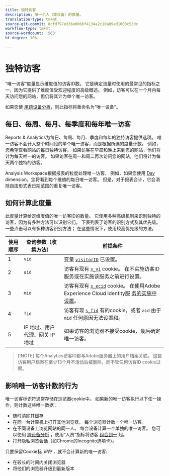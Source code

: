 ```yaml
---
title: 独特访客
description: 唯一个人（或设备）的数量。
translation-type: tm+mt
source-git-commit: 8cfd797e336e006bf4134a2c10a89ad1003c53dc
workflow-type: tm+mt
source-wordcount: '563'
ht-degree: 10%

---
```



# 独特访客

“唯一访客”度量显示维度值的访客ID数。 它是确定流量时使用的最常见的指标之一，因为它提供了维度值受欢迎程度的高级概述。 例如，访客可以在一个月内每天访问您的网站，但仍将其计为单个唯一访客。

如果您使 [用跨设备分析](../cda/cda-home.md)，则此指标将重命名为“唯一设备”。

## 每日、每周、每月、每季度和每年唯一访客

Reports &amp; Analytics为每日、每周、每月、季度和每年的独特访客提供选项。 唯一访客不会计入整个时间段的单个唯一访客，而是根据所选的度量计数。 例如，您希望查看网站的每日独特访客。 如果访客在早晨和晚上来到您的网站，他们将计为每天唯一的访客。 如果访客在周一和周二再次访问您的网站，他们将计为每天两个独特的访客。

Analysis Workspace根据报表的粒度处理唯一访客。 例如，如果您使用 [Day](../dimensions/day.md) dimension，您将看到每个维值的每日唯一访客。 但是，对于报表合计，它会消除自由形式表日期范围的重复唯一访客。

## 如何计算此度量

此度量计算给定维度值的唯一访客ID的数量。 它使用多种高级机制来识别独特的访客，因为有多种方法可以识别它们。 下表列表了访客的识别方式及其优先级。 一些点击可以有多种访客识别方法； 在这些情况下，使用较高优先级的方法。

| 使用顺序 | 查询参数（收集方法） | 前提条件 |
| --- | --- | --- |
| 1 | `vid` | 变量 [`visitorID`](/help/implement/vars/config-vars/visitorid.md) 已设置。 |
| 2 | `aid` | 访客有现有 [`s_vi`](https://docs.adobe.com/content/help/zh-Hans/core-services/interface/ec-cookies/cookies-analytics.html) cookie。 在不实施访客ID服务或在实施该服务之前进行设置。 |
| 3 | `mid` | 访客有现有 [`s_ecid`](https://docs.adobe.com/content/help/zh-Hans/core-services/interface/ec-cookies/cookies-analytics.html) cookie。 在使用Adobe Experience Cloud Identity服 [务的实施中设置](https://docs.adobe.com/content/help/zh-Hans/id-service/using/home.html)。 |
| 4 | `fid` | 访客有现 [`s_fid`](https://docs.adobe.com/content/help/zh-Hans/core-services/interface/ec-cookies/cookies-analytics.html) 有的cookie，或者 `aid` 由于 `mid` 任何原因无法设置和。 |
| 5 | IP 地址、用户代理、网关 IP 地址 | 如果访客的浏览器不接受cookie，最后确定唯一访客。 |

>[!NOTE] 每个Analytics访客ID都与Adobe服务器上的用户档案关联。 这些访客用户档案在至少13个月不活动后被删除，而不管任何访客ID cookie过期。

## 影响唯一访客计数的行为

唯一访客标识符通常存储在浏览器cookie中。 如果新的唯一访客执行以下任一操作，则计数这些唯一数据：

* 随时清除其缓存
* 在同一台计算机上打开其他浏览器。 每个浏览器计数一个唯一访客。
* 在不同设备上浏览网站的同一人。 每台设备计算一个单独的唯一访客。 您可以使用 [跨设备分析](../cda/cda-home.md) ，使用“人员”指标将访客 [组合到一](people.md) 起。
* 打开隐私浏览会话（如Chrome的Incognito选项卡）。

只要保留Cookie标 *识符* ，就不会计算新的唯一访客:

* 在较长的时间内关闭浏览器
* 将他们的浏览器升级到最新版本
